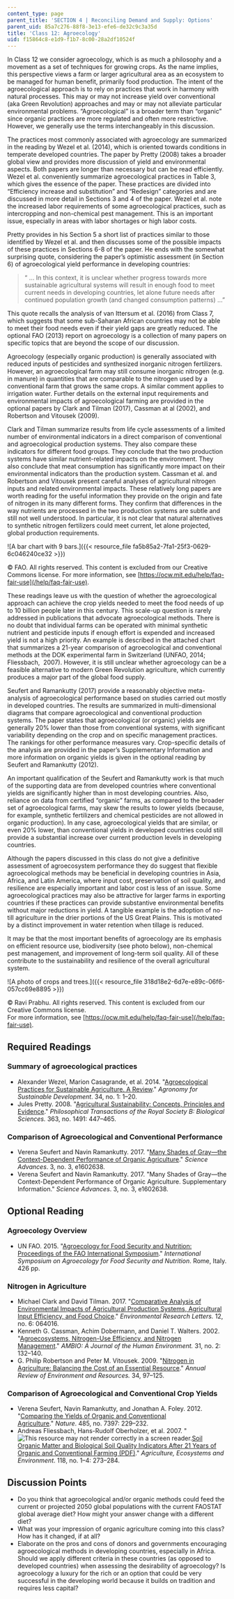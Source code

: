 ```yaml
---
content_type: page
parent_title: 'SECTION 4 | Reconciling Demand and Supply: Options'
parent_uid: 85a7c276-88f8-3e13-efe6-de32c9c3a35d
title: 'Class 12: Agroecology'
uid: f15864c8-e1d9-f1b7-8c00-28a2df10524f
---
```


In Class 12 we consider agroecology, which is as much a philosophy and a movement as a set of techniques for growing crops. As the name implies, this perspective views a farm or larger agricultural area as an ecosystem to be managed for human benefit, primarily food production. The intent of the agroecological approach is to rely on practices that work in harmony with natural processes. This may or may not increase yield over conventional (aka Green Revolution) approaches and may or may not alleviate particular environmental problems. “Agroecological” is a broader term than “organic” since organic practices are more regulated and often more restrictive. However, we generally use the terms interchangeably in this discussion.

The practices most commonly associated with agroecology are summarized in the reading by Wezel et al. (2014), which is oriented towards conditions in temperate developed countries. The paper by Pretty (2008) takes a broader global view and provides more discussion of yield and environmental aspects. Both papers are longer than necessary but can be read efficiently. Wezel et al. conveniently summarize agroecological practices in Table 3, which gives the essence of the paper. These practices are divided into “Efficiency increase and substitution” and “Redesign” categories and are discussed in more detail in Sections 3 and 4 of the paper. Wezel et al. note the increased labor requirements of some agroecological practices, such as intercropping and non-chemical pest management. This is an important issue, especially in areas with labor shortages or high labor costs.

Pretty provides in his Section 5 a short list of practices similar to those identified by Wezel et al. and then discusses some of the possible impacts of these practices in Sections 6-8 of the paper. He ends with the somewhat surprising quote, considering the paper’s optimistic assessment (in Section 6) of agroecological yield performance in developing countries:

> “ … In this context, it is unclear whether progress towards more sustainable agricultural systems will result in enough food to meet current needs in developing countries, let alone future needs after continued population growth (and changed consumption patterns) …”

This quote recalls the analysis of van Ittersum et al. (2016) from Class 7, which suggests that some sub-Saharan African countries may not be able to meet their food needs even if their yield gaps are greatly reduced. The optional FAO (2013) report on agroecology is a collection of many papers on specific topics that are beyond the scope of our discussion.

Agroecology (especially organic production) is generally associated with reduced inputs of pesticides and synthesized inorganic nitrogen fertilizers. However, an agroecological farm may still consume inorganic nitrogen (e.g. in manure) in quantities that are comparable to the nitrogen used by a conventional farm that grows the same crops. A similar comment applies to irrigation water. Further details on the external input requirements and environmental impacts of agroecological farming are provided in the optional papers by Clark and Tilman (2017), Cassman at al (2002), and Robertson and Vitousek (2009).

Clark and Tilman summarize results from life cycle assessments of a limited number of environmental indicators in a direct comparison of conventional and agroecological production systems. They also compare these indicators for different food groups. They conclude that the two production systems have similar nutrient-related impacts on the environment. They also conclude that meat consumption has significantly more impact on their environmental indicators than the production system. Cassman et al. and Robertson and Vitousek present careful analyses of agricultural nitrogen inputs and related environmental impacts. These relatively long papers are worth reading for the useful information they provide on the origin and fate of nitrogen in its many different forms. They confirm that differences in the way nutrients are processed in the two production systems are subtle and still not well understood. In particular, it is not clear that natural alternatives to synthetic nitrogen fertilizers could meet current, let alone projected, global production requirements.

![A bar chart with 9 bars.]({{< resource_file fa5b85a2-7fa1-25f3-0629-6c046240ce32 >}})

© FAO. All rights reserved. This content is excluded from our Creative Commons license. For more information, see [https://ocw.mit.edu/help/faq-fair-use](/help/faq-fair-use).

These readings leave us with the question of whether the agroecological approach can achieve the crop yields needed to meet the food needs of up to 10 billion people later in this century. This scale-up question is rarely addressed in publications that advocate agroecological methods. There is no doubt that individual farms can be operated with minimal synthetic nutrient and pesticide inputs if enough effort is expended and increased yield is not a high priority. An example is described in the attached chart that summarizes a 21-year comparison of agroecological and conventional methods at the DOK experimental farm in Switzerland (UNFAO, 2014; Fliessbach,  2007). However, it is still unclear whether agroecology can be a feasible alternative to modern Green Revolution agriculture, which currently produces a major part of the global food supply.

Seufert and Ramankutty (2017) provide a reasonably objective meta-analysis of agroecological performance based on studies carried out mostly in developed countries. The results are summarized in multi-dimensional diagrams that compare agroecological and conventional production systems. The paper states that agroecological (or organic) yields are generally 20% lower than those from conventional systems, with significant variability depending on the crop and on specific management practices. The rankings for other performance measures vary. Crop-specific details of the analysis are provided in the paper’s Supplementary Information and more information on organic yields is given in the optional reading by Seufert and Ramankutty (2012).

An important qualification of the Seufert and Ramankutty work is that much of the supporting data are from developed countries where conventional yields are significantly higher than in most developing countries. Also, reliance on data from certified “organic” farms, as compared to the broader set of agroecological farms, may skew the results to lower yields (because, for example, synthetic fertilizers and chemical pesticides are not allowed in organic production). In any case, agroecological yields that are similar, or even 20% lower, than conventional yields in developed countries could still provide a substantial increase over current production levels in developing countries.

Although the papers discussed in this class do not give a definitive assessment of agroecosystem performance they do suggest that flexible agroecological methods may be beneficial in developing countries in Asia, Africa, and Latin America, where input cost, preservation of soil quality, and resilience are especially important and labor cost is less of an issue. Some agroecological practices may also be attractive for larger farms in exporting countries if these practices can provide substantive environmental benefits without major reductions in yield. A tangible example is the adoption of no-till agriculture in the drier portions of the US Great Plains. This is motivated by a distinct improvement in water retention when tillage is reduced.

It may be that the most important benefits of agroecology are its emphasis on efficient resource use, biodiversity (see photo below), non-chemical pest management, and improvement of long-term soil quality. All of these contribute to the sustainability and resilience of the overall agricultural system.

![A photo of crops and trees.]({{< resource_file 318d18e2-6d7e-e89c-06f6-057cc69e8895 >}})

© Ravi Prabhu. All rights reserved. This content is excluded from our Creative Commons license.  
For more information, see [https://ocw.mit.edu/help/faq-fair-use](/help/faq-fair-use).

Required Readings
-----------------

### Summary of agroecological practices

*   Alexander Wezel, Marion Casagrande, et al. 2014. "[Agroecological Practices for Sustainable Agriculture. A Review](https://link.springer.com/article/10.1007/s13593-013-0180-7)." _Agronomy for Sustainable Development_. 34, no. 1: 1–20.
*   Jules Pretty. 2008. "[Agricultural Sustainability: Concepts, Principles and Evidence](https://royalsocietypublishing.org/doi/10.1098/rstb.2007.2163)." _Philosophical Transactions of the Royal Society B: Biological Sciences._ 363, no. 1491: 447–465.

### Comparison of Agroecological and Conventional Performance

*   Verena Seufert and Navin Ramankutty. 2017. "[Many Shades of Gray—the Context-Dependent Performance of Organic Agriculture](https://advances.sciencemag.org/content/3/3/e1602638)." _Science Advances_. 3, no. 3, e1602638.
*   Verena Seufert and Navin Ramankutty. 2017. "Many Shades of Gray—the Context-Dependent Performance of Organic Agriculture. Supplementary Information." _Science Advances_. 3, no. 3, e1602638.

Optional Reading
----------------

### Agroecology Overview

*   UN FAO. 2015. "[Agroecology for Food Security and Nutrition: Proceedings of the FAO International Symposium](http://www.fao.org/family-farming/detail/en/c/342680/)." _International Symposium on Agroecology for Food Security and Nutrition_. Rome, Italy. 426 pp.

### Nitrogen in Agriculture

*   Michael Clark and David Tilman. 2017. "[Comparative Analysis of Environmental Impacts of Agricultural Production Systems, Agricultural Input Efficiency, and Food Choice](https://iopscience.iop.org/article/10.1088/1748-9326/aa6cd5/meta)." _Environmental Research Letters._ 12, no. 6: 064016.
*   Kenneth G. Cassman, Achim Dobermann, and Daniel T. Walters. 2002. "[Agroecosystems, Nitrogen-Use Efficiency, and Nitrogen Management](https://pubmed.ncbi.nlm.nih.gov/12078002/)." _AMBIO: A Journal of the Human Environment._ 31, no. 2: 132–140.
*   G. Philip Robertson and Peter M. Vitousek. 2009. "[Nitrogen in Agriculture: Balancing the Cost of an Essential Resource](https://www.annualreviews.org/doi/abs/10.1146/annurev.environ.032108.105046)." _Annual Review of Environment and Resources._ 34, 97–125.

### Comparison of Agroecological and Conventional Crop Yields

*   Verena Seufert, Navin Ramankutty, and Jonathan A. Foley. 2012. "[Comparing the Yields of Organic and Conventional Agriculture](https://www.nature.com/articles/nature11069)." _Nature_. 485, no. 7397: 229–232.
*   Andreas Fliessbach, Hans-Rudolf Oberholzer, et al. 2007. "![This resource may not render correctly in a screen reader.](/images/inacessible.gif)[Soil Organic Matter and Biological Soil Quality Indicators After 21 Years of Organic and Conventional Farming (PDF)](https://citeseerx.ist.psu.edu/viewdoc/download?doi=10.1.1.460.6456&rep=rep1&type=pdf)." _Agriculture, Ecosystems and Environment_. 118, no. 1–4: 273–284.

Discussion Points
-----------------

*   Do you think that agroecological and/or organic methods could feed the current or projected 2050 global populations with the current FAOSTAT global average diet? How might your answer change with a different diet?
*   What was your impression of organic agriculture coming into this class? How has it changed, if at all?
*   Elaborate on the pros and cons of donors and governments encouraging agroecological methods in developing countries, especially in Africa. Should we apply different criteria in these countries (as opposed to developed countries) when assessing the desirability of agroecology? Is agroecology a luxury for the rich or an option that could be very successful in the developing world because it builds on tradition and requires less capital?